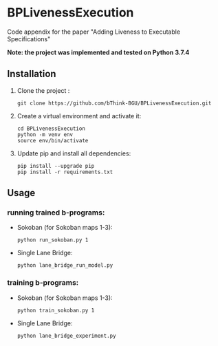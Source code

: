 # BPLivenessExecution
Code appendix for the paper "Adding Liveness to Executable
Specifications"

<b>Note: the project was implemented and tested on Python 3.7.4</b>

## Installation
<ol>
<li>
Clone the project :

```shell
git clone https://github.com/bThink-BGU/BPLivenessExecution.git
```
</li>
<li>
Create a virtual environment and activate it:

```shell
cd BPLivenessExecution
python -m venv env 
source env/bin/activate
```
</li>
<li>
Update pip and install all dependencies:

```shell
pip install --upgrade pip
pip install -r requirements.txt
```
</li>
</ol>

## Usage
### running trained b-programs:
<ul>
<li>
Sokoban (for Sokoban maps 1-3):

```shell
python run_sokoban.py 1
```
</li>
<li>
Single Lane Bridge:

```shell
python lane_bridge_run_model.py
```
</li>
</ul>

### training b-programs:
<ul>
<li>
Sokoban (for Sokoban maps 1-3):

```shell
python train_sokoban.py 1
```
</li>
<li>
Single Lane Bridge:

```shell
python lane_bridge_experiment.py
```
</li>
</ul>
